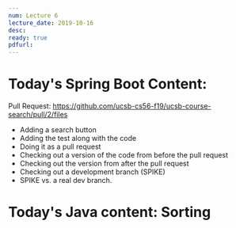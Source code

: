 ```yaml
---
num: Lecture 6
lecture_date: 2019-10-16
desc:
ready: true
pdfurl:
---
```


# Today's Spring Boot Content:

Pull Request: <https://github.com/ucsb-cs56-f19/ucsb-course-search/pull/2/files>

* Adding a search button
* Adding the test along with the code
* Doing it as a pull request
* Checking out a version of the code from before the pull request
* Checking out the version from after the pull request
* Checking out a development branch (SPIKE)
* SPIKE vs. a real dev branch.

# Today's Java content: Sorting
